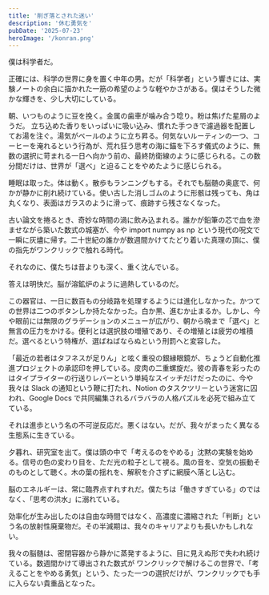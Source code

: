 ```yaml
---
title: '削ぎ落とされた迷い'
description: '休む勇気を'
pubDate: '2025-07-23'
heroImage: '/konran.png'
---
```


僕は科学者だ。

正確には、科学の世界に身を置く中年の男。だが「科学者」という響きには、実験ノートの余白に描かれた一筋の希望のような軽やかさがある。僕はそうした微かな輝きを、少し大切にしている。

朝、いつものように豆を挽く。金属の歯車が噛み合う唸り。粉は焦げた星屑のようだ。 立ち込めた香りをいっぱいに吸い込み、慣れた手つきで濾過器を配置してお湯を注ぐ。湯気がベールのように立ち昇る。何気ないルーティンの一つ、コーヒーを淹れるという行為が、荒れ狂う思考の海に錨を下ろす儀式のように、無数の選択に苛まれる一日へ向かう前の、最終防衛線のように感じられる。この数分間だけは、世界が「選べ」と迫ることをやめたように感じられる。

睡眠は取った。体は動く。散歩もランニングもする。それでも脳髄の奥底で、何かが静かに削れ続けている。使い古した消しゴムのように形骸は残っても、角は丸くなり、表面はガラスのように滑って、痕跡すら残さなくなった。

古い論文を捲るとき、奇妙な時間の渦に飲み込まれる。誰かが鉛筆の芯で血を滲ませながら築いた数式の城塞が、今や import numpy as np という現代の呪文で一瞬に灰燼に帰す。二十世紀の誰かが数週間かけてたどり着いた真理の頂に、僕の指先がワンクリックで触れる時代。

それなのに、僕たちは昔よりも深く、重く沈んでいる。

答えは明快だ。脳が溶鉱炉のように過熱しているのだ。

この器官は、一日に数百もの分岐路を処理するようには進化しなかった。かつての世界は二つのボタンしか持たなかった。白か黒、進むか止まるか。しかし、今や眼前には無限のグラデーションのメニューが広がり、朝から晩まで「選べ」と無言の圧力をかける。便利とは選択肢の増殖であり、その増殖とは疲労の堆積だ。選べるという特権が、選ばねばならぬという刑罰へと変容した。

「最近の若者はタフネスが足りん」と呟く重役の銀縁眼鏡が、ちょうど自動化推進プロジェクトの承認印を押している。皮肉の二重螺旋だ。彼の青春を彩ったのはタイプライターの行送りレバーという単純なスイッチだけだったのに、今や我々は Slack の通知という鞭に打たれ、Notion のタスクツリーという迷宮に囚われ、Google Docs で共同編集されるバラバラの人格パズルを必死で組み立てている。

それは進歩という名の不可逆反応だ。悪くはない。だが、我々がまったく異なる生態系に生きている。

夕暮れ、研究室を出て。僕は頭の中で「考えるのをやめる」沈黙の実験を始める。信号の色の変わり目を、ただ光の粒子として視る。風の音を、空気の振動そのものとして聴く。木の葉の揺れを、解釈を介さずに網膜へ落とし込む。

脳のエネルギーは、常に臨界点すれすれだ。僕たちは「働きすぎている」のではなく、「思考の洪水」に溺れている。

効率化が生み出したのは自由な時間ではなく、高濃度に濃縮された「判断」という名の放射性廃棄物だ。その半減期は、我々のキャリアよりも長いかもしれない。

我々の脳髄は、密閉容器から静かに蒸発するように、目に見えぬ形で失われ続けている。数週間かけて導出された数式が ワンクリックで解けるこの世界で、「考えることをやめる勇気」という、たった一つの選択だけが、ワンクリックでも手に入らない貴重品となった。
